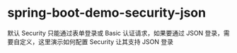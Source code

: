 # spring-boot-demo-security-json

默认 Security 只能通过表单登录或 Basic 认证请求，如果要通过 JSON 登录，需要自定义，这里演示如何配置 Security 让其支持 JSON 登录
